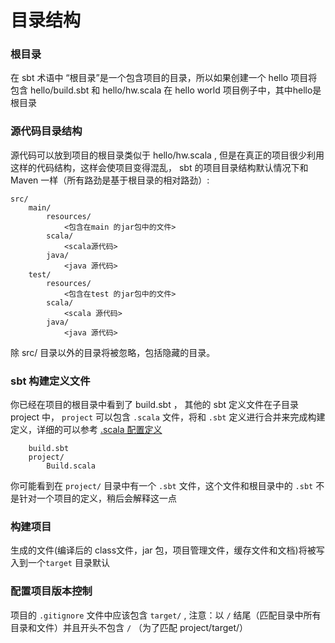 # 目录结构

### 根目录

在 sbt 术语中 “根目录”是一个包含项目的目录，所以如果创建一个 hello 项目将包含 hello/build.sbt 和 hello/hw.scala 在 hello world 项目例子中，其中hello是根目录

### 源代码目录结构

源代码可以放到项目的根目录类似于 hello/hw.scala , 但是在真正的项目很少利用这样的代码结构，这样会使项目变得混乱， sbt 的项目目录结构默认情况下和 Maven 一样（所有路劲是基于根目录的相对路劲）:

```
src/
    main/
        resources/
            <包含在main 的jar包中的文件>
        scala/
            <scala源代码>
        java/
            <java 源代码>
    test/
        resources/
            <包含在test 的jar包中的文件>
        scala/
            <scala 源代码>
        java/
            <java 源代码>

```

除 src/ 目录以外的目录将被忽略，包括隐藏的目录。

### sbt 构建定义文件

你已经在项目的根目录中看到了 build.sbt ， 其他的 sbt 定义文件在子目录 project 中， `project` 可以包含 `.scala` 文件，将和 `.sbt` 定义进行合并来完成构建定义，详细的可以参考 [.scala 配置定义]()

```
    build.sbt
    project/
        Build.scala
```

你可能看到在 `project/` 目录中有一个 `.sbt` 文件，这个文件和根目录中的 `.sbt` 不是针对一个项目的定义，稍后会解释这一点

### 构建项目

生成的文件(编译后的 class文件，jar 包，项目管理文件，缓存文件和文档)将被写入到一个`target` 目录默认

### 配置项目版本控制

项目的 `.gitignore` 文件中应该包含 `target/` , 注意：以 `/` 结尾（匹配目录中所有目录和文件）并且开头不包含 `/` （为了匹配 project/target/）
